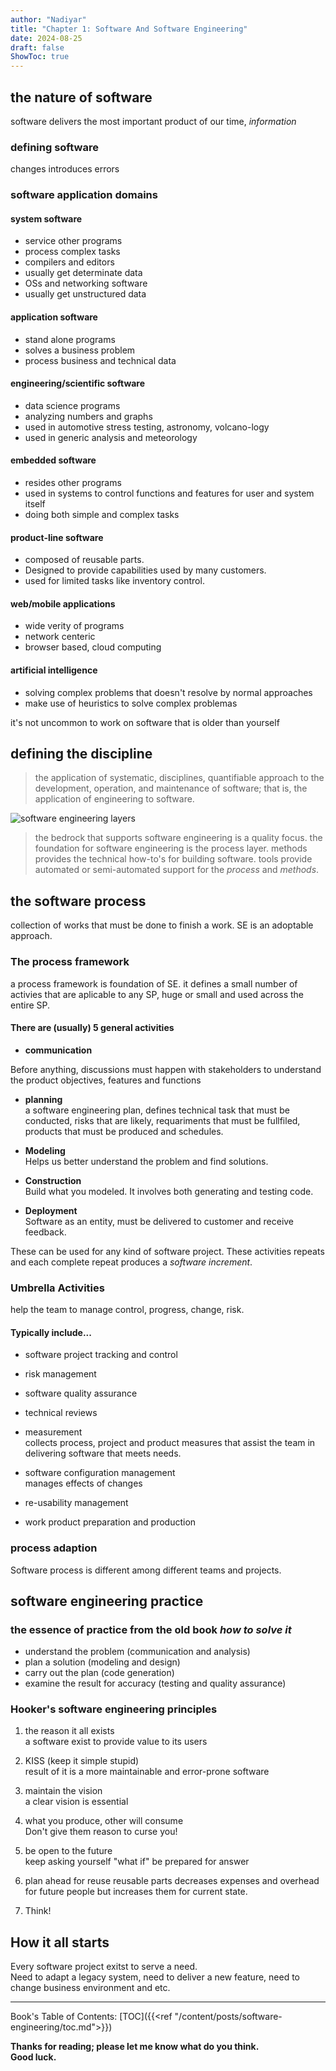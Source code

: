 ```yaml
---
author: "Nadiyar"
title: "Chapter 1: Software And Software Engineering"
date: 2024-08-25
draft: false
ShowToc: true
---
```

## the nature of software
software delivers the most important product of our time, *information*
### defining software
changes introduces errors
### software application domains
#### system software
- service other programs
- process complex tasks
- compilers and editors
- usually get determinate data
- OSs and networking software
- usually get unstructured data
#### application software
- stand alone programs
- solves a business problem
- process business and technical data
#### engineering/scientific software
- data science programs
- analyzing numbers and graphs
- used in automotive stress testing, astronomy, volcano-logy
- used in generic analysis and meteorology
#### embedded software
- resides other programs
- used in systems to control functions and features for user and system itself
- doing both simple and complex tasks
#### product-line software
- composed of reusable parts.
- Designed to provide capabilities used by many customers.
- used for limited tasks like inventory control.
#### web/mobile applications
- wide verity of programs
- network centeric
- browser based, cloud computing
#### artificial intelligence
- solving complex problems that doesn't resolve by normal approaches
- make use of heuristics to solve complex problemas

it's not uncommon to work on software that is older than yourself
## defining the discipline
> the application of systematic, disciplines, quantifiable approach to the development, operation, and maintenance of software; that is, the application of engineering to software.

![software engineering layers](/software-engineering/software-engineering-layers.png)

> the bedrock that supports software engineering is a quality focus.
> the foundation for software engineering is the process layer.
> methods provides the technical how-to's for building software.
> tools provide automated or semi-automated support for the *process* and *methods*.
## the software process
collection of works that must be done to finish a work.
SE is an adoptable approach.
### The process framework
a process framework is foundation of SE. it defines a small number of activies that are aplicable to any SP, huge or small and used across the entire SP.
#### There are (usually) 5 general activities
- **communication**

Before anything, discussions must happen with stakeholders to understand the product objectives, features and functions

- **planning**  
a software engineering plan, defines technical task that must be conducted, risks that are likely, requariments that must be fullfiled, products that must be produced and schedules.

- **Modeling**  
Helps us better understand the problem and find solutions.

- **Construction**  
Build what you modeled. It involves both generating and testing code.

- **Deployment**  
Software as an entity, must be delivered to customer and receive feedback.

These can be used for any kind of software project.
These activities repeats and each complete repeat produces a *software increment*.

### Umbrella Activities
help the team to manage control, progress, change, risk.
#### Typically include...
- software project tracking and control
- risk management
- software quality assurance
- technical reviews
- measurement  
collects process, project and product measures that assist the team in delivering software that meets needs.
- software configuration management  
manages effects of changes

- re-usability management

- work product preparation and production

### process adaption
Software process is different among different teams and projects.

## software engineering practice
### the essence of practice from the old book *how to solve it*
- understand the problem (communication and analysis)
- plan a solution (modeling and design)
- carry out the plan (code generation)
- examine the result for accuracy (testing and quality assurance)

### Hooker's software engineering principles
1. the reason it all exists  
a software exist to provide value to its users

2. KISS (keep it simple stupid)  
result of it is a more maintainable and error-prone software

3. maintain the vision  
a clear vision is essential

4. what you produce, other will consume  
Don't give them reason to curse you!

5. be open to the future  
keep asking yourself "what if" be prepared for answer

6. plan ahead for reuse
reusable parts decreases expenses and overhead for future people but increases them for current state.

7. Think!

## How it all starts
Every software project exitst to serve a need.  
Need to adapt a legacy system, need to deliver a new feature, need to change business environment and etc.

---
Book's Table of Contents: [TOC]({{<ref "/content/posts/software-engineering/toc.md">}})

**Thanks for reading; please let me know what do you think.  
Good luck.**
